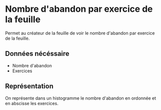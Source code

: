 # Nombre d'abandon par exercice de la feuille

Permet au créateur de la feuille de voir le nombre d'abandon par exercice de la feuille.

## Données nécéssaire

* Nombre d'abandon
* Exercices

## Représentation

On représente dans un histogramme le nombre d'abandon en ordonnée et en abscisse les exercices.
<!--- 
Author : Jordan
Validator :
-->